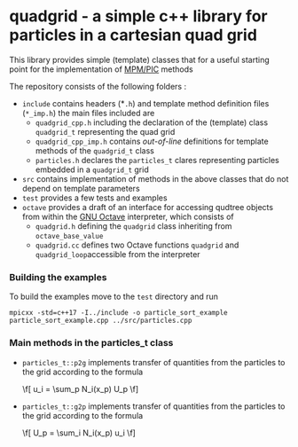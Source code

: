 quadgrid - a simple c++ library for particles in a cartesian quad grid
======

This library provides simple (template) classes that for a useful
starting point for the implementation of [MPM/PIC](https://www.sciencedirect.com/science/article/abs/pii/S0065215620300120) methods 


The repository consists of the following folders :

* `include`  contains headers (*`.h`) and template method definition
  files (`*_imp.h`) the main files included are
	* `quadgrid_cpp.h`  including the declaration of the (template) class
      `quadgrid_t` representing the quad grid
	* `quadgrid_cpp_imp.h` contains *out-of-line* definitions for
      template methods of the `quadgrid_t`  class   
	* `particles.h` declares the `particles_t` clares representing
      particles embedded in a `quadgrid_t` grid
* `src` contains implementation of methods in the above classes that
  do not depend on template parameters
* `test`  provides a few tests and examples
* `octave` provides a draft of an interface for accessing qudtree
  objects from within the [GNU Octave](http://www.octave.org)
  interpreter, which consists of 
    * `quadgrid.h`  defining the `quadgrid` class inheriting from
      `octave_base_value`
	* `quadgrid.cc` defines two Octave functions `quadgrid` and
      `quadgrid_loop`accessible from the interpreter

### Building the examples

To build the examples move to the `test` directory and run

    mpicxx -std=c++17 -I../include -o particle_sort_example
	particle_sort_example.cpp ../src/particles.cpp
    
### Main methods in the particles_t class

* `particles_t::p2g` implements transfer of quantities from the
  particles to the grid according to the formula
  
  \f[
     u_i = \sum_p N_i(x_p) U_p
  \f]

* `particles_t::g2p` implements transfer of quantities from the
  particles to the grid according to the formula
  
  \f[
     U_p = \sum_i N_i(x_p) u_i
  \f]
